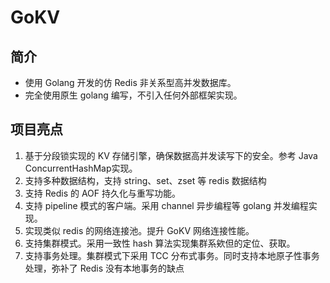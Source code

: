 # GoKV
## 简介
- 使用 Golang 开发的仿 Redis 非关系型高并发数据库。
- 完全使用原生 golang 编写，不引入任何外部框架实现。

## 项目亮点
1. 基于分段锁实现的 KV 存储引擎，确保数据高并发读写下的安全。参考 Java ConcurrentHashMap实现。
2. 支持多种数据结构，支持 string、set、zset 等 redis 数据结构
3. 支持 Redis 的 AOF 持久化与重写功能。
4. 支持 pipeline 模式的客户端。采用 channel 异步编程等 golang 并发编程实现。
5. 实现类似 redis 的网络连接池。提升 GoKV 网络连接性能。
6. 支持集群模式。采用一致性 hash 算法实现集群系欸但的定位、获取。
7. 支持事务处理。集群模式下采用 TCC 分布式事务。同时支持本地原子性事务处理，弥补了 Redis
   没有本地事务的缺点

